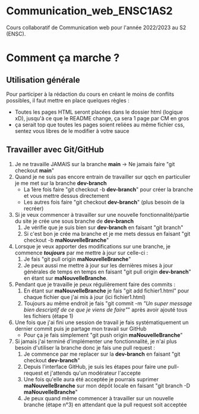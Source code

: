 # Communication_web_ENSC1AS2
Cours collaboratif de Communication web pour l'année 2022/2023 au S2 (ENSC).

# Comment ça marche ?

## Utilisation générale
Pour participer à la rédaction du cours en créant le moins de conflits possibles, il faut mettre en place quelques règles :
  - Toutes les pages HTML seront placées dans le dossier html (logique xD), jusqu'à ce que le README change, ça sera 1 page par CM en gros
  - ça serait top que toutes les pages soient reliées au même fichier css, sentez vous libres de le modifier à votre sauce

## Travailler avec Git/GitHub

1. Je ne travaille JAMAIS sur la branche **main** -> Ne jamais faire "git checkout **main**"
2. Quand je ne suis pas encore entrain de travailler sur qqch en particulier je me met sur la branche **dev-branch**
    - La 1ère fois faire "git checkout -b **dev-branch**" pour créer la branche et vous mettre dessus directement
    - Les autres fois faire "git checkout **dev-branch**" (plus besoin de la recréer)
3. Si je veux commencer à travailler sur une nouvelle fonctionnalité/partie du site je crée une sous branche de **dev-branch**
    1. Je vérifie que je suis bien sur **dev-branch** en faisant "git branch"
    2. Si c'est bon je crée ma branche et je me mets dessus en faisant "git checkout -b **maNouvelleBranche**"
4. Lorsque je veux apporter des modifications sur une branche, je commence ***toujours*** par me mettre à jour sur celle-ci :
    1. Je fais "git pull origin **maNouvelleBranche**"
    2. Je peux aussi me mettre à jour sur les dernières mises à jour générales de temps en temps en faisant "git pull origin **dev-branch**" en étant sur **maNouvelleBranche**.
5. Pendant que je travaille je peux régulièrement faire des commits :
    1. En étant sur **maNouvelleBranche** je fais "git add fichier1.html" pour chaque fichier que j'ai mis à jour (ici fichier1.html)
    2. Toujours au même endroit je fais "git commit -m *"Un super message bien descriptif de ce que je viens de faire"*" après avoir ajouté tous les fichiers (étape 1)
6. Une fois que j'ai fini une session de travail je fais systématiquement un dernier commit puis je partage mon travail sur GitHub
    - Pour ça je fais simplement "git push origin **maNouvelleBranche**"
7. Si jamais j'ai terminé d'implémenter une fonctionnalité, je n'ai plus besoin d'utiliser la branche donc je fais une pull request :
    1. Je commence par me replacer sur la **dev-branch** en faisant "git checkout **dev-branch**"
    2. Depuis l'interface GitHub, je suis les étapes pour faire une pull-request et j'attends qu'un modérateur l'accepte
    3. Une fois qu'elle aura été acceptée je pourrais suprimer **maNouvelleBranche** sur mon dépôt locale en faisant "git branch -D **maNouvelleBranche**"
    4. Je peux quand même commencer à travailler sur un nouvelle branche (étape n°3) en attendant que la pull request soit acceptée
  
